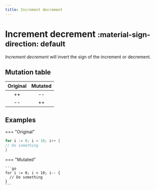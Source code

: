 ```yaml
---
title: Increment decrement
---
```


# Increment decrement <small>:material-sign-direction: default</small>

_Increment decrement_ will invert the sign of the increment or decrement.

## Mutation table

|  Original  |  Mutated  |
|:----------:|:---------:|
|     ++     |    --     |
|     --     |    ++     |

## Examples

=== "Original"
```go
for i := 0; i < 10; i++ {
// Do something
}
```

=== "Mutated"

    ```go
    for i := 0; i < 10; i-- {
      // Do something
    }
    ```
